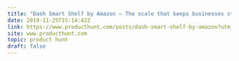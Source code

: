 ```yaml
---
title: "Dash Smart Shelf by Amazon — The scale that keeps businesses stocked"
date: 2019-11-25T15:14:42Z
link: https://www.producthunt.com/posts/dash-smart-shelf-by-amazon?utm_medium=RSS&utm_source=hune
site: www.producthunt.com
topic: product hunt
draft: false
---
```

